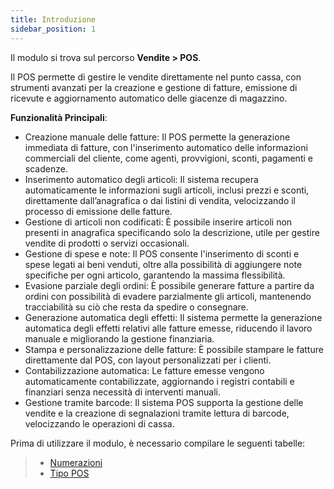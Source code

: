 ```yaml
---
title: Introduzione
sidebar_position: 1
---
```


Il modulo si trova sul percorso **Vendite > POS**.

Il POS permette di gestire le vendite direttamente nel punto cassa, con strumenti avanzati per la creazione e gestione di fatture, emissione di ricevute e aggiornamento automatico delle giacenze di magazzino.

**Funzionalità Principali**:
- Creazione manuale delle fatture: Il POS permette la generazione immediata di fatture, con l'inserimento automatico delle informazioni commerciali del cliente, come agenti, provvigioni, sconti, pagamenti e scadenze.
- Inserimento automatico degli articoli: Il sistema recupera automaticamente le informazioni sugli articoli, inclusi prezzi e sconti, direttamente dall’anagrafica o dai listini di vendita, velocizzando il processo di emissione delle fatture.
- Gestione di articoli non codificati: È possibile inserire articoli non presenti in anagrafica specificando solo la descrizione, utile per gestire vendite di prodotti o servizi occasionali.
- Gestione di spese e note: Il POS consente l'inserimento di sconti e spese legati ai beni venduti, oltre alla possibilità di aggiungere note specifiche per ogni articolo, garantendo la massima flessibilità.
- Evasione parziale degli ordini: È possibile generare fatture a partire da ordini con possibilità di evadere parzialmente gli articoli, mantenendo tracciabilità su ciò che resta da spedire o consegnare.
- Generazione automatica degli effetti: Il sistema permette la generazione automatica degli effetti relativi alle fatture emesse, riducendo il lavoro manuale e migliorando la gestione finanziaria.
- Stampa e personalizzazione delle fatture: È possibile stampare le fatture direttamente dal POS, con layout personalizzati per i clienti.
- Contabilizzazione automatica: Le fatture emesse vengono automaticamente contabilizzate, aggiornando i registri contabili e finanziari senza necessità di interventi manuali.
- Gestione tramite barcode: Il sistema POS supporta la gestione delle vendite e la creazione di segnalazioni tramite lettura di barcode, velocizzando le operazioni di cassa.

Prima di utilizzare il modulo, è necessario compilare le seguenti tabelle:
> - [Numerazioni](/docs/configurations/tables/fluentis-numerations)    
> - [Tipo POS](/docs/configurations/tables/sales/pos-types)
